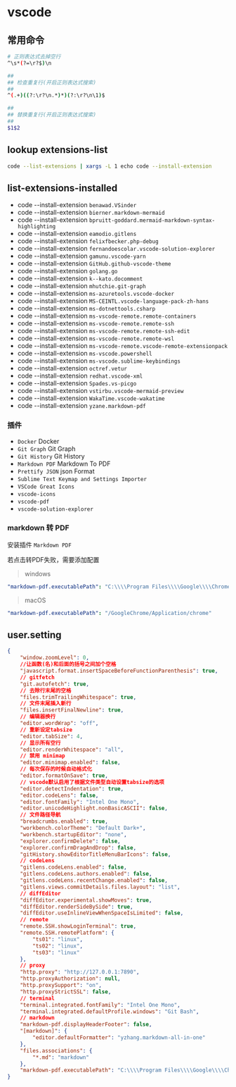 # vscode

## 常用命令

```bash
# 正则表达式去掉空行
^\s*(?=\r?$)\n

##
## 检查重复行(开启正则表达式搜索)
##
^(.+)((?:\r?\n.*)*)(?:\r?\n\1)$

##
## 替换重复行(开启正则表达式搜索)
##
$1$2
```

## lookup extensions-list

```bash
code --list-extensions | xargs -L 1 echo code --install-extension
```

## list-extensions-installed

- code --install-extension `benawad.VSinder`
- code --install-extension `bierner.markdown-mermaid`
- code --install-extension `bpruitt-goddard.mermaid-markdown-syntax-highlighting`
- code --install-extension `eamodio.gitlens`
- code --install-extension `felixfbecker.php-debug`
- code --install-extension `fernandoescolar.vscode-solution-explorer`
- code --install-extension `gamunu.vscode-yarn`
- code --install-extension `GitHub.github-vscode-theme`
- code --install-extension `golang.go`
- code --install-extension `k--kato.docomment`
- code --install-extension `mhutchie.git-graph`
- code --install-extension `ms-azuretools.vscode-docker`
- code --install-extension `MS-CEINTL.vscode-language-pack-zh-hans`
- code --install-extension `ms-dotnettools.csharp`
- code --install-extension `ms-vscode-remote.remote-containers`
- code --install-extension `ms-vscode-remote.remote-ssh`
- code --install-extension `ms-vscode-remote.remote-ssh-edit`
- code --install-extension `ms-vscode-remote.remote-wsl`
- code --install-extension `ms-vscode-remote.vscode-remote-extensionpack`
- code --install-extension `ms-vscode.powershell`
- code --install-extension `ms-vscode.sublime-keybindings`
- code --install-extension `octref.vetur`
- code --install-extension `redhat.vscode-xml`
- code --install-extension `Spades.vs-picgo`
- code --install-extension `vstirbu.vscode-mermaid-preview`
- code --install-extension `WakaTime.vscode-wakatime`
- code --install-extension `yzane.markdown-pdf`

### 插件

- `Docker`              Docker
- `Git Graph`           Git Graph
- `Git History`         Git History
- `Markdown PDF`        Markdown To PDF
- `Prettify JSON`       json Format
- `Sublime Text Keymap and Settings Importer`
- `VSCode Great Icons`
- `vscode-icons`
- `vscode-pdf`
- `vscode-solution-explorer`

### markdown 转 PDF

安装插件 `Markdown PDF`

若点击转PDF失败，需要添加配置

> windows

```yml
"markdown-pdf.executablePath": "C:\\\\Program Files\\\\Google\\\\Chrome\\\\Application\\\\chrome.exe"
```

> macOS

```yml
"markdown-pdf.executablePath": "/GoogleChrome/Application/chrome"
```

## user.setting

```json
{
    "window.zoomLevel": 0,
    //让函数(名)和后面的括号之间加个空格
    "javascript.format.insertSpaceBeforeFunctionParenthesis": true,
    // gitfetch
    "git.autofetch": true,
    // 去除行末尾的空格
    "files.trimTrailingWhitespace": true,
    // 文件末尾插入新行
    "files.insertFinalNewline": true,
    // 编辑器换行
    "editor.wordWrap": "off",
    // 重新设定tabsize
    "editor.tabSize": 4,
    // 显示所有空行
    "editor.renderWhitespace": "all",
    // 禁用 minimap
    "editor.minimap.enabled": false,
    // 每次保存的时候自动格式化
    "editor.formatOnSave": true,
    // vscode默认启用了根据文件类型自动设置tabsize的选项
    "editor.detectIndentation": true,
    "editor.codeLens": false,
    "editor.fontFamily": "Intel One Mono",
    "editor.unicodeHighlight.nonBasicASCII": false,
    // 文件路径导航
    "breadcrumbs.enabled": true,
    "workbench.colorTheme": "Default Dark+",
    "workbench.startupEditor": "none",
    "explorer.confirmDelete": false,
    "explorer.confirmDragAndDrop": false,
    "gitHistory.showEditorTitleMenuBarIcons": false,
    // codeLens
    "gitlens.codeLens.enabled": false,
    "gitlens.codeLens.authors.enabled": false,
    "gitlens.codeLens.recentChange.enabled": false,
    "gitlens.views.commitDetails.files.layout": "list",
    // diffEditor
    "diffEditor.experimental.showMoves": true,
    "diffEditor.renderSideBySide": true,
    "diffEditor.useInlineViewWhenSpaceIsLimited": false,
    // remote
    "remote.SSH.showLoginTerminal": true,
    "remote.SSH.remotePlatform": {
        "ts01": "linux",
        "ts02": "linux",
        "ts03": "linux"
    },
    // proxy
    "http.proxy": "http://127.0.0.1:7890",
    "http.proxyAuthorization": null,
    "http.proxySupport": "on",
    "http.proxyStrictSSL": false,
    // terminal
    "terminal.integrated.fontFamily": "Intel One Mono",
    "terminal.integrated.defaultProfile.windows": "Git Bash",
    // markdown
    "markdown-pdf.displayHeaderFooter": false,
    "[markdown]": {
        "editor.defaultFormatter": "yzhang.markdown-all-in-one"
    },
    "files.associations": {
        "*.md": "markdown"
    },
    "markdown-pdf.executablePath": "C:\\\\Program Files\\\\Google\\\\Chrome\\\\Application\\\\chrome.exe",
}
```
